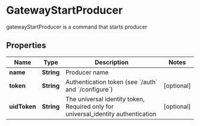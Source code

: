 

# GatewayStartProducer

gatewayStartProducer is a command that starts producer
## Properties

Name | Type | Description | Notes
------------ | ------------- | ------------- | -------------
**name** | **String** | Producer name | 
**token** | **String** | Authentication token (see &#x60;/auth&#x60; and &#x60;/configure&#x60;) |  [optional]
**uidToken** | **String** | The universal identity token, Required only for universal_identity authentication |  [optional]



